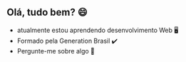    ## Olá, tudo bem?  😄

- atualmente estou aprendendo desenvolvimento Web 🖥️ 
- Formado pela Generation  Brasil  ✔️
- Pergunte-me sobre algo  📇


<!--
**ivanilsonsillva/ivanilsonsillva** is a ✨ _special_ ✨ repository because its `README.md` (this file) appears on your GitHub profile.

Here are some ideas to get you started:

- 🔭 I’m currently working on ...
- 🌱 I’m currently learning ...
- 👯 I’m looking to collaborate on ...
- 🤔 I’m looking for help with ...
- 💬 Ask me about ...
- 📫 How to reach me: ...
- 😄 Pronouns: ...
- ⚡ Fun fact: ...
-->
